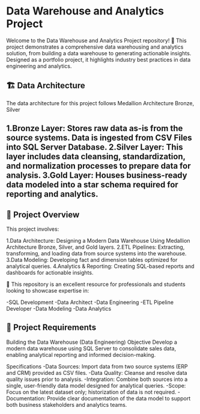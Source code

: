 # Data Warehouse and Analytics Project

Welcome to the Data Warehouse and Analytics Project repository! 🚀
This project demonstrates a comprehensive data warehousing and analytics solution, from building a data warehouse to generating actionable insights. Designed as a portfolio project, it highlights industry best practices in data engineering and analytics.

🏗️ Data Architecture
---------------------------------------------------------------------------------------------------------------------------------------------
The data architecture for this project follows Medallion Architecture Bronze, Silver








1.Bronze Layer: Stores raw data as-is from the source systems. Data is ingested from CSV Files into SQL Server Database.
2.Silver Layer: This layer includes data cleansing, standardization, and normalization processes to prepare data for analysis.
3.Gold Layer: Houses business-ready data modeled into a star schema required for reporting and analytics.
-------------------------------------------------------------------------------------------------------------------------------------------
📖 Project Overview
-------------------------------------------------------------------------------------------------------------------------------------------
This project involves:

1.Data Architecture: Designing a Modern Data Warehouse Using Medallion Architecture Bronze, Silver, and Gold layers.
2.ETL Pipelines: Extracting, transforming, and loading data from source systems into the warehouse.
3.Data Modeling: Developing fact and dimension tables optimized for analytical queries.
4.Analytics & Reporting: Creating SQL-based reports and dashboards for actionable insights.

🎯 This repository is an excellent resource for professionals and students looking to showcase expertise in:

-SQL Development
-Data Architect
-Data Engineering
-ETL Pipeline Developer
-Data Modeling
-Data Analytics

🚀 Project Requirements
-------------------------------------------------------------------------------------------------------------------------------------------
Building the Data Warehouse (Data Engineering)
Objective
Develop a modern data warehouse using SQL Server to consolidate sales data, enabling analytical reporting and informed decision-making.

Specifications
-Data Sources: Import data from two source systems (ERP and CRM) provided as CSV files.
-Data Quality: Cleanse and resolve data quality issues prior to analysis.
-Integration: Combine both sources into a single, user-friendly data model designed for analytical queries.
-Scope: Focus on the latest dataset only; historization of data is not required.
-Documentation: Provide clear documentation of the data model to support both business stakeholders and analytics teams.
